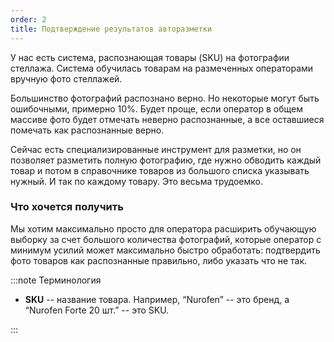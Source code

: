 ```yaml
---
order: 2
title: Подтверждение результатов авторазметки
---
```


У нас есть система, распознающая товары (SKU) на фотографии стеллажа. Система обучилась товарам на размеченных операторами вручную фото стеллажей.

Большинство фотографий распознано верно. Но некоторые могут быть ошибочными, примерно 10%. Будет проще, если оператор в общем массиве фото будет отмечать неверно распознанные, а все оставшиеся помечать как распознанные верно.

Сейчас есть специализированные инструмент для разметки, но он позволяет разметить полную фотографию, где нужно обводить каждый товар и потом в справочнике товаров из большого списка указывать нужный. И так по каждому товару. Это весьма трудоемко.

### Что хочется получить

Мы хотим максимально просто для оператора расширить обучающую выборку за счет большого количества фотографий, которые оператор с минимум усилий может максимально быстро обработать: подтвердить фото товаров как распознанные правильно, либо указать что не так.

:::note Терминология

-  **SKU** -- название товара. Например, “Nurofen” -- это бренд, а “Nurofen Forte 20 шт.” -- это SKU.

:::


